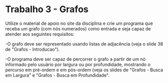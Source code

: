 # Trabalho 3 - Grafos

Utilize o material de apoio no site da disciplina e crie um programa que receba um grafo (com nós numerados) como entrada e seja capaz de atender aos seguintes requisitos:

-O grafo deve ser representado usando listas de adjacência (veja o slide 38 de "Grafos - Introducao").

-O programa deve ser capaz de percorrer o grafo a partir de um nó informado pelo usuário por largura ou por profundidade, mostrando o percurso em pré-ordem e em pós-ordem (veja os slides de "Grafos - Busca em Largura" e "Grafos - Busca em Profundidade".